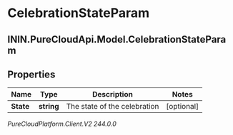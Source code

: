 # CelebrationStateParam

## ININ.PureCloudApi.Model.CelebrationStateParam

## Properties

|Name | Type | Description | Notes|
|------------ | ------------- | ------------- | -------------|
| **State** | **string** | The state of the celebration | [optional] |



_PureCloudPlatform.Client.V2 244.0.0_
